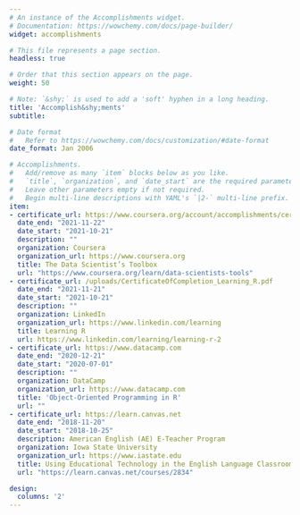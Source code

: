 ```yaml
---
# An instance of the Accomplishments widget.
# Documentation: https://wowchemy.com/docs/page-builder/
widget: accomplishments

# This file represents a page section.
headless: true

# Order that this section appears on the page.
weight: 50

# Note: `&shy;` is used to add a 'soft' hyphen in a long heading.
title: 'Accomplish&shy;ments'
subtitle:

# Date format
#   Refer to https://wowchemy.com/docs/customization/#date-format
date_format: Jan 2006

# Accomplishments.
#   Add/remove as many `item` blocks below as you like.
#   `title`, `organization`, and `date_start` are the required parameters.
#   Leave other parameters empty if not required.
#   Begin multi-line descriptions with YAML's `|2-` multi-line prefix.
item:
- certificate_url: https://www.coursera.org/account/accomplishments/certificate/RHJGYZXAXB89
  date_end: "2021-11-22"
  date_start: "2021-10-21"
  description: ""
  organization: Coursera
  organization_url: https://www.coursera.org
  title: The Data Scientist’s Toolbox
  url: "https://www.coursera.org/learn/data-scientists-tools"
- certificate_url: /uploads/CertificateOfCompletion_Learning_R.pdf
  date_end: "2021-11-21"
  date_start: "2021-10-21"
  description: ""
  organization: LinkedIn
  organization_url: https://www.linkedin.com/learning
  title: Learning R
  url: https://www.linkedin.com/learning/learning-r-2
- certificate_url: https://www.datacamp.com
  date_end: "2020-12-21"
  date_start: "2020-07-01"
  description: ""
  organization: DataCamp
  organization_url: https://www.datacamp.com
  title: 'Object-Oriented Programming in R'
  url: ""
- certificate_url: https://learn.canvas.net
  date_end: "2018-11-20"
  date_start: "2018-10-25"
  description: American English (AE) E-Teacher Program
  organization: Iowa State University
  organization_url: https://www.iastate.edu
  title: Using Educational Technology in the English Language Classroom
  url: "https://learn.canvas.net/courses/2834"

design:
  columns: '2' 
---
```


